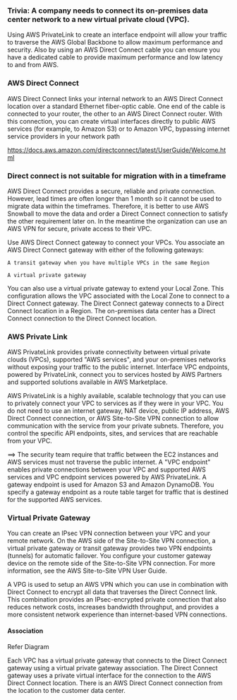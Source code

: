 ### Trivia: A company needs to connect its on-premises data center network to a new virtual private cloud (VPC). 


Using AWS PrivateLink to create an interface endpoint will allow your traffic to traverse the AWS Global Backbone to allow maximum performance and security. Also by using an AWS Direct Connect cable you can ensure you have a dedicated cable to provide maximum performance and low latency to and from AWS.


### AWS Direct Connect


AWS Direct Connect links your internal network to an AWS Direct Connect location over a standard Ethernet fiber-optic cable. One end of the cable is connected to your router, the other to an AWS Direct Connect router. With this connection, you can create virtual interfaces directly to public AWS services (for example, to Amazon S3) or to Amazon VPC, bypassing internet service providers in your network path

https://docs.aws.amazon.com/directconnect/latest/UserGuide/Welcome.html


### Direct connect is not suitable for migration with in a timeframe

AWS Direct Connect provides a secure, reliable and private connection. However, lead times are often longer than 1 month so it cannot be used to migrate data within the timeframes. Therefore, it is better to use AWS Snowball to move the data and order a Direct Connect connection to satisfy the other requirement later on. In the meantime the organization can use an AWS VPN for secure, private access to their VPC.

Use AWS Direct Connect gateway to connect your VPCs. You associate an AWS Direct Connect gateway with either of the following gateways:

    A transit gateway when you have multiple VPCs in the same Region

    A virtual private gateway

You can also use a virtual private gateway to extend your Local Zone. This configuration allows the VPC associated with the Local Zone to connect to a Direct Connect gateway. The Direct Connect gateway connects to a Direct Connect location in a Region. The on-premises data center has a Direct Connect connection to the Direct Connect location. 


### AWS Private Link


AWS PrivateLink provides private connectivity between virtual private clouds (VPCs), supported "AWS services", and your on-premises networks without exposing your traffic to the public internet. Interface VPC endpoints, powered by PrivateLink, connect you to services hosted by AWS Partners and supported solutions available in AWS Marketplace.

AWS PrivateLink is a highly available, scalable technology that you can use to privately connect your VPC to services as if they were in your VPC. You do not need to use an internet gateway, NAT device, public IP address, AWS Direct Connect connection, or AWS Site-to-Site VPN connection to allow communication with the service from your private subnets. Therefore, you control the specific API endpoints, sites, and services that are reachable from your VPC.

==> The security team require that traffic between the EC2 instances and AWS services must not traverse the public internet.
A "VPC endpoint" enables private connections between your VPC and supported AWS services and VPC endpoint services powered by AWS PrivateLink. A gateway endpoint is used for Amazon S3 and Amazon DynamoDB. You specify a gateway endpoint as a route table target for traffic that is destined for the supported AWS services.

### Virtual Private Gateway

You can create an IPsec VPN connection between your VPC and your remote network. On the AWS side of the Site-to-Site VPN connection, a virtual private gateway or transit gateway provides two VPN endpoints (tunnels) for automatic failover. You configure your customer gateway device on the remote side of the Site-to-Site VPN connection. For more information, see the AWS Site-to-Site VPN User Guide.

A VPG is used to setup an AWS VPN which you can use in combination with Direct Connect to encrypt all data that traverses the Direct Connect link. This combination provides an IPsec-encrypted private connection that also reduces network costs, increases bandwidth throughput, and provides a more consistent network experience than internet-based VPN connections.


#### Association

Refer Diagram

Each VPC has a virtual private gateway that connects to the Direct Connect gateway using a virtual private gateway association. The Direct Connect gateway uses a private virtual interface for the connection to the AWS Direct Connect location. There is an AWS Direct Connect connection from the location to the customer data center.